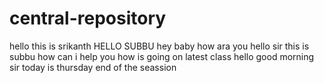 # central-repository
hello this is srikanth
HELLO SUBBU
hey baby how ara you
hello sir this is subbu how can i help you how is going on latest class
hello good morning sir today is thursday
end of the seassion
